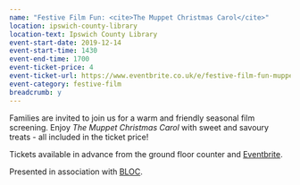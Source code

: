```yaml
---
name: "Festive Film Fun: <cite>The Muppet Christmas Carol</cite>"
location: ipswich-county-library
location-text: Ipswich County Library
event-start-date: 2019-12-14
event-start-time: 1430
event-end-time: 1700
event-ticket-price: 4
event-ticket-url: https://www.eventbrite.co.uk/e/festive-film-fun-muppet-christmas-carol-tickets-81527084705
event-category: festive-film
breadcrumb: y
---
```


Families are invited to join us for a warm and friendly seasonal film screening. Enjoy <cite>The Muppet Christmas Carol</cite> with sweet and savoury treats - all included in the ticket price!

Tickets available in advance from the ground floor counter and [Eventbrite](https://www.eventbrite.co.uk/e/festive-film-fun-muppet-christmas-carol-tickets-81527084705).

Presented in association with [BLOC](/bloc/).
